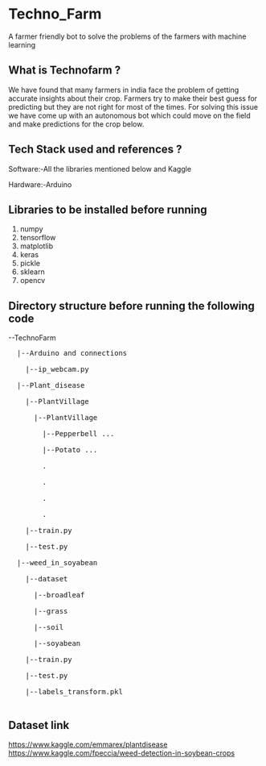 # Techno_Farm
A farmer friendly bot to solve the problems of the farmers with machine learning

## What is Technofarm ?

We have found that many farmers in india face the problem of getting accurate insights about their crop. Farmers try to make their best guess for predicting but they are not right for most of the times. For solving this issue we have come up with an autonomous bot which could move on the field and make predictions for the crop below.

## Tech Stack used and references ?

Software:-All the libraries mentioned below and Kaggle

Hardware:-Arduino

## Libraries to be installed before running

1. numpy
2. tensorflow
3. matplotlib
4. keras
5. pickle
6. sklearn
7. opencv


## Directory structure before running the following code


--TechnoFarm<br/>
<pre>
  |--Arduino and connections<br/>
    |--ip_webcam.py<br/>
  |--Plant_disease<br/>
    |--PlantVillage<br/>
      |--PlantVillage<br/>
        |--Pepperbell ...<br/>
        |--Potato ...<br/>
        .<br/>
        .<br/>
        .<br/>
        .<br/>
    |--train.py<br/>
    |--test.py<br/>
  |--weed_in_soyabean<br/>
    |--dataset<br/>
      |--broadleaf<br/>
      |--grass<br/>
      |--soil<br/>
      |--soyabean<br/>
    |--train.py<br/>
    |--test.py<br/>
    |--labels_transform.pkl<br/>
</pre>

## Dataset link

https://www.kaggle.com/emmarex/plantdisease
https://www.kaggle.com/fpeccia/weed-detection-in-soybean-crops


